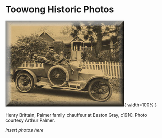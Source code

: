 # Toowong Historic Photos

![car](../assets/photos/car.jpg){ width=100% }

Henry Brittain, Palmer family chauffeur at Easton Gray, c1910. Photo courtesy Arthur Palmer.

*insert photos here*
